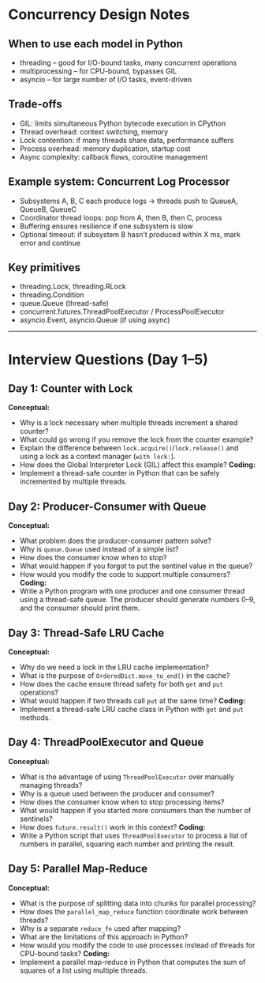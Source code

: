 # Concurrency Design Notes

## When to use each model in Python
- threading – good for I/O-bound tasks, many concurrent operations
- multiprocessing – for CPU-bound, bypasses GIL
- asyncio – for large number of I/O tasks, event-driven

## Trade-offs
- GIL: limits simultaneous Python bytecode execution in CPython
- Thread overhead: context switching, memory
- Lock contention: if many threads share data, performance suffers
- Process overhead: memory duplication, startup cost
- Async complexity: callback flows, coroutine management

## Example system: Concurrent Log Processor
- Subsystems A, B, C each produce logs → threads push to QueueA, QueueB, QueueC
- Coordinator thread loops: pop from A, then B, then C, process
- Buffering ensures resilience if one subsystem is slow
- Optional timeout: if subsystem B hasn’t produced within X ms, mark error and continue

## Key primitives
- threading.Lock, threading.RLock
- threading.Condition
- queue.Queue (thread-safe)
- concurrent.futures.ThreadPoolExecutor / ProcessPoolExecutor
- asyncio.Event, asyncio.Queue (if using async)

---

# Interview Questions (Day 1–5)

## Day 1: Counter with Lock
**Conceptual:**
- Why is a lock necessary when multiple threads increment a shared counter?
- What could go wrong if you remove the lock from the counter example?
- Explain the difference between `lock.acquire()`/`lock.release()` and using a lock as a context manager (`with lock:`).
- How does the Global Interpreter Lock (GIL) affect this example?
**Coding:**
- Implement a thread-safe counter in Python that can be safely incremented by multiple threads.

## Day 2: Producer-Consumer with Queue
**Conceptual:**
- What problem does the producer-consumer pattern solve?
- Why is `queue.Queue` used instead of a simple list?
- How does the consumer know when to stop?
- What would happen if you forgot to put the sentinel value in the queue?
- How would you modify the code to support multiple consumers?
**Coding:**
- Write a Python program with one producer and one consumer thread using a thread-safe queue. The producer should generate numbers 0–9, and the consumer should print them.

## Day 3: Thread-Safe LRU Cache
**Conceptual:**
- Why do we need a lock in the LRU cache implementation?
- What is the purpose of `OrderedDict.move_to_end()` in the cache?
- How does the cache ensure thread safety for both `get` and `put` operations?
- What would happen if two threads call `put` at the same time?
**Coding:**
- Implement a thread-safe LRU cache class in Python with `get` and `put` methods.

## Day 4: ThreadPoolExecutor and Queue
**Conceptual:**
- What is the advantage of using `ThreadPoolExecutor` over manually managing threads?
- Why is a queue used between the producer and consumer?
- How does the consumer know when to stop processing items?
- What would happen if you started more consumers than the number of sentinels?
- How does `future.result()` work in this context?
**Coding:**
- Write a Python script that uses `ThreadPoolExecutor` to process a list of numbers in parallel, squaring each number and printing the result.

## Day 5: Parallel Map-Reduce
**Conceptual:**
- What is the purpose of splitting data into chunks for parallel processing?
- How does the `parallel_map_reduce` function coordinate work between threads?
- Why is a separate `reduce_fn` used after mapping?
- What are the limitations of this approach in Python?
- How would you modify the code to use processes instead of threads for CPU-bound tasks?
**Coding:**
- Implement a parallel map-reduce in Python that computes the sum of squares of a list using multiple threads.
